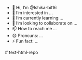 - 👋 Hi, I’m @Ishika-bit16
- 👀 I’m interested in ...
- 🌱 I’m currently learning ...
- 💞️ I’m looking to collaborate on ...
- 📫 How to reach me ...
- 😄 Pronouns: ...
- ⚡ Fun fact: ...

<!---
Ishika-bit16/Ishika-bit16 is a ✨ special ✨ repository because its `README.md` (this file) appears on your GitHub profile.
You can click the Preview link to take a look at your changes.
--->
#   t e x t - h t m l - r e p o  
 